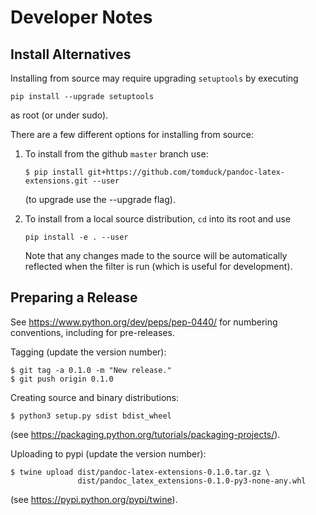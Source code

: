 
Developer Notes
===============


Install Alternatives
--------------------

Installing from source may require upgrading `setuptools` by executing

    pip install --upgrade setuptools

as root (or under sudo).

There are a few different options for installing from source:
    
1) To install from the github `master` branch use:

       $ pip install git+https://github.com/tomduck/pandoc-latex-extensions.git --user

   (to upgrade use the --upgrade flag).

2) To install from a local source distribution, `cd` into its root and use

       pip install -e . --user

   Note that any changes made to the source will be automatically reflected
   when the filter is run (which is useful for development).


Preparing a Release
-------------------

See https://www.python.org/dev/peps/pep-0440/ for numbering conventions,
including for pre-releases.
    
Tagging  (update the version number):

    $ git tag -a 0.1.0 -m "New release."
    $ git push origin 0.1.0


Creating source and binary distributions:

    $ python3 setup.py sdist bdist_wheel

(see https://packaging.python.org/tutorials/packaging-projects/).
    
Uploading to pypi (update the version number):

    $ twine upload dist/pandoc-latex-extensions-0.1.0.tar.gz \
                   dist/pandoc_latex_extensions-0.1.0-py3-none-any.whl

(see https://pypi.python.org/pypi/twine).